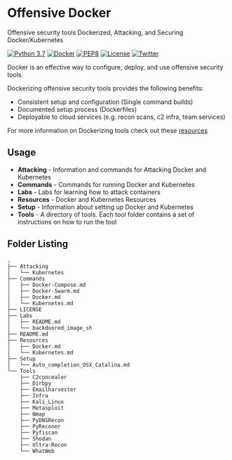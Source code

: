 # Offensive Docker

Offensive security tools Dockerized, Attacking, and Securing Docker/Kubernetes

[![Python 3.7](https://img.shields.io/badge/python-3.7-FADA5E.svg?logo=python)](https://www.python.org/) 
[![Docker](https://img.shields.io/badge/docker-required-0db7ed.svg?logo=docker)](https://www.docker.com/) [![PEP8](https://img.shields.io/badge/code%20style-pep8-red.svg)](https://www.python.org/dev/peps/pep-0008/) [![License](https://img.shields.io/badge/license-GPL3-lightgrey.svg)](https://www.gnu.org/licenses/gpl-3.0.en.html) [![Twitter](https://img.shields.io/badge/twitter-sneakerhax-38A1F3?logo=twitter)](https://twitter.com/sneakerhax)

Docker is an effective way to configure, deploy, and use offensive security tools. 

Dockerizing offensive security tools provides the following benefits:

* Consistent setup and configuration (Single command builds)
* Documented setup process (Dockerfiles)
* Deployable to cloud services (e.g. recon scans, c2 infra, team services)

For more information on Dockerizing tools check out these [resources](https://github.com/sneakerhax/OffensiveDocker/blob/main/Resources/)

## Usage

* **Attacking** - Information and commands for Attacking Docker and Kubernetes
* **Commands** - Commands for running Docker and Kubernetes
* **Labs** - Labs for learning how to attack containers
* **Resources** - Docker and Kubernetes Resources
* **Setup** - Information about setting up Docker and Kubernetes
* **Tools** - A directory of tools. Each tool folder contains a set of instructions on how to run the tool

## Folder Listing
```
.
├── Attacking
│   └── Kubernetes
├── Commands
│   ├── Docker-Compose.md
│   ├── Docker-Swarm.md
│   ├── Docker.md
│   └── Kubernetes.md
├── LICENSE
├── Labs
│   ├── README.md
│   └── backdoored_image_sh
├── README.md
├── Resources
│   ├── Docker.md
│   └── Kubernetes.md
├── Setup
│   └── Auto_completion_OSX_Catalina.md
└── Tools
    ├── C2concealer
    ├── Dirbpy
    ├── Emailharvester
    ├── Infra
    ├── Kali_Linux
    ├── Metasploit
    ├── Nmap
    ├── PyDNSRecon
    ├── PyReconer
    ├── Pyfiscan
    ├── Shodan
    ├── Ultra-Recon
    └── WhatWeb
```
